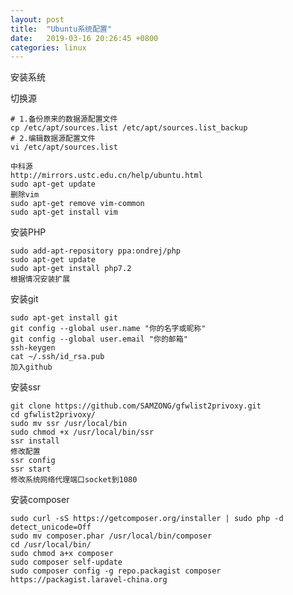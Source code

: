 ```yaml
---
layout: post
title:  "Ubuntu系统配置"
date:   2019-03-16 20:26:45 +0800
categories: linux
---
```

安装系统

切换源
``````
# 1.备份原来的数据源配置文件
cp /etc/apt/sources.list /etc/apt/sources.list_backup
# 2.编辑数据源配置文件
vi /etc/apt/sources.list

中科源
http://mirrors.ustc.edu.cn/help/ubuntu.html
sudo apt-get update
删除vim
sudo apt-get remove vim-common
sudo apt-get install vim
``````
安装PHP
``````
sudo add-apt-repository ppa:ondrej/php
sudo apt-get update
sudo apt-get install php7.2
根据情况安装扩展

``````
安装git
``````
sudo apt-get install git
git config --global user.name "你的名字或昵称"
git config --global user.email "你的邮箱"
ssh-keygen
cat ~/.ssh/id_rsa.pub
加入github
``````
安装ssr
``````
git clone https://github.com/SAMZONG/gfwlist2privoxy.git
cd gfwlist2privoxy/
sudo mv ssr /usr/local/bin
sudo chmod +x /usr/local/bin/ssr
ssr install
修改配置
ssr config
ssr start
修改系统网络代理端口socket到1080
``````
安装composer
``````
sudo curl -sS https://getcomposer.org/installer | sudo php -d detect_unicode=Off
sudo mv composer.phar /usr/local/bin/composer
cd /usr/local/bin/
sudo chmod a+x composer
sudo composer self-update
sudo composer config -g repo.packagist composer https://packagist.laravel-china.org
``````

[jekyll-docs]: https://jekyllrb.com/docs/home
[jekyll-gh]:   https://github.com/jekyll/jekyll
[jekyll-talk]: https://talk.jekyllrb.com/
